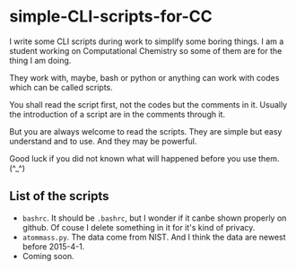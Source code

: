 # simple-CLI-scripts-for-CC

I write some CLI scripts during work to simplify some boring things.  I am a student working on Computational Chemistry so some of them are for the thing I am doing.

They work with, maybe, bash or python or anything can work with codes which can be called scripts.

You shall read the script first, not the codes but the comments in it.  Usually the introduction of a script are in the comments through it.

But you are always welcome to read the scripts.  They are simple but easy understand and to use.  And they may be powerful.

Good luck if you did not known what will happened before you use them. (^_^)

## List of the scripts

- `bashrc`.  It should be `.bashrc`, but I wonder if it canbe shown properly on github.  Of couse I delete something in it for it's kind of privacy.
- `atommass.py`.  The data come from NIST.  And I think the data are newest before 2015-4-1.
- Coming soon.


